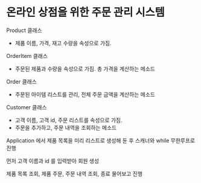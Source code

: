# 온라인 상점을 위한 주문 관리 시스템

Product 클래스
- 제품 이름, 가격, 재고 수량을 속성으로 가짐.

OrderItem 클래스
- 주문된 제품과 수량을 속성으로 가짐. 총 가격을 계산하는 메소드

Order 클래스
- 주문된 아이템 리스트를 관리, 전체 주문 금액을 계산하는 메소드

Customer 클래스
- 고객 이름, 고객 id, 주문 리스트를 속성으로 가짐.
- 주문을 추가하고, 주문 내역을 조회하는 메소드

Application 에서 제품 목록을 미리 리스트로 생성해 둔 후 스캐너와 while 무한루프로 진행

먼저 고객 이름과 id 를 입력받아 회원 생성

제품 목록 조회, 제품 주문, 주문 내역 조회, 종료 물어보고 진행
